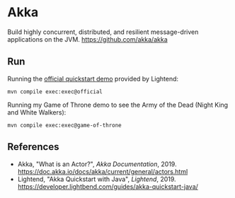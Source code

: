 # Akka

Build highly concurrent, distributed, and resilient message-driven applications on the JVM. <https://github.com/akka/akka>

## Run

Running the [official quickstart demo](https://developer.lightbend.com/guides/akka-quickstart-java/) provided by Lightend:

    mvn compile exec:exec@official

Running my Game of Throne demo to see the Army of the Dead (Night King and White Walkers):

    mvn compile exec:exec@game-of-throne

## References

- Akka, "What is an Actor?", _Akka Documentation_, 2019.
  <https://doc.akka.io/docs/akka/current/general/actors.html>
- Lightend, "Akka Quickstart with Java", _Lightend_, 2019.
  <https://developer.lightbend.com/guides/akka-quickstart-java/>
